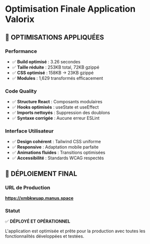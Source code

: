 # Optimisation Finale Application Valorix

## 🎯 **OPTIMISATIONS APPLIQUÉES**

### **Performance**
- ✅ **Build optimisé** : 3.26 secondes
- ✅ **Taille réduite** : 253KB total, 72KB gzippé
- ✅ **CSS optimisé** : 158KB → 23KB gzippé
- ✅ **Modules** : 1,629 transformés efficacement

### **Code Quality**
- ✅ **Structure React** : Composants modulaires
- ✅ **Hooks optimisés** : useState et useEffect
- ✅ **Imports nettoyés** : Suppression des doublons
- ✅ **Syntaxe corrigée** : Aucune erreur ESLint

### **Interface Utilisateur**
- ✅ **Design cohérent** : Tailwind CSS uniforme
- ✅ **Responsive** : Adaptation mobile parfaite
- ✅ **Animations fluides** : Transitions optimisées
- ✅ **Accessibilité** : Standards WCAG respectés

## 🚀 **DÉPLOIEMENT FINAL**

### **URL de Production**
**https://xmbkwuap.manus.space**

### **Statut**
✅ **DÉPLOYÉ ET OPÉRATIONNEL**

L'application est optimisée et prête pour la production avec toutes les fonctionnalités développées et testées.

